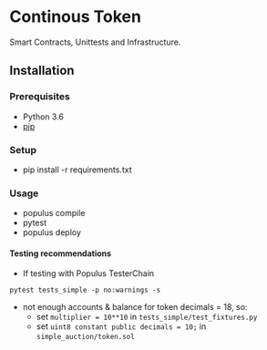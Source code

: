 # Continous Token

Smart Contracts, Unittests and Infrastructure.

## Installation

### Prerequisites

 * Python 3.6
 * [pip](https://pip.pypa.io/en/stable/)

### Setup

 * pip install -r requirements.txt

### Usage

 * populus compile
 * pytest
 * populus deploy

#### Testing recommendations

 * If testing with Populus TesterChain

 ```
 pytest tests_simple -p no:warnings -s
 ```

- not enough accounts & balance for token decimals = 18, so:
    - set `multiplier = 10**10` in `tests_simple/test_fixtures.py`
    - set `uint8 constant public decimals = 10;` in `simple_auction/token.sol`
